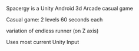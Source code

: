 Spacergy is a Unity Android 3d Arcade casual game 

Casual game: 2 levels 60 seconds each

variation of endless runner (on Z axis)

Uses most current Unity Input

